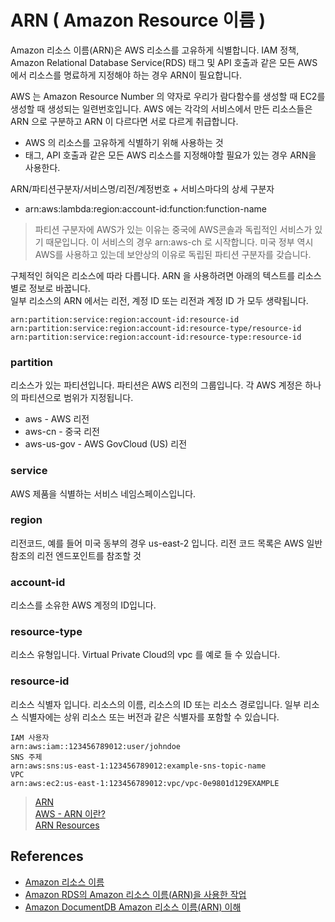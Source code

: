 # ARN ( Amazon Resource 이름 )

Amazon 리소스 이름(ARN)은 AWS 리소스를 고유하게 식별합니다. IAM 정책, Amazon Relational Database Service(RDS) 태그 및 API 호출과 같은 모든 AWS에서 리소스를 명료하게 지정해야 하는 경우 ARN이 필요합니다.

AWS 는 Amazon Resource Number 의 약자로 우리가 람다함수를 생성할 때 EC2를 생성할 때 생성되는 일련번호입니다. 
AWS 에는 각각의 서비스에서 만든 리소스들은 ARN 으로 구분하고 ARN 이 다르다면 서로 다르게 취급합니다. 

- AWS 의 리소스를 고유하게 식별하기 위해 사용하는 것 
- 태그, API 호출과 같은 모든 AWS 리소스를 지정해야할 필요가 있는 경우 ARN을 사용한다. 

ARN/파티션구분자/서비스명/리전/계정번호 + 서비스마다의 상세 구분자

- arn:aws:lambda:region:account-id:function:function-name

> 파티션 구분자에 AWS가 있는 이유는 중국에 AWS콘솔과 독립적인 서비스가 있기 때문입니다. 
> 이 서비스의 경우 arn:aws-ch 로 시작합니다. 미국 정부 역시 AWS를 사용하고 있는데 
> 보안상의 이유로 독립된 파티션 구분자를 갖습니다. 

구체적인 혀익은 리소스에 따라 다릅니다. ARN 을 사용하려면 아래의 텍스트를 리소스 별로 정보로 바꿉니다.  
일부 리소스의 ARN 에서는 리전, 계정 ID 또는 리전과 계정 ID 가 모두 생략됩니다.

```
arn:partition:service:region:account-id:resource-id
arn:partition:service:region:account-id:resource-type/resource-id
arn:partition:service:region:account-id:resource-type:resource-id
```

### partition 

리소스가 있는 파티션입니다. 파티션은 AWS 리전의 그룹입니다. 각 AWS 계정은 하나의 파티션으로 범위가 지정됩니다.  

- aws - AWS 리전 
- aws-cn - 중국 리전 
- aws-us-gov - AWS GovCloud (US) 리전 

### service 

AWS 제품을 식별하는 서비스 네임스페이스입니다. 

### region 

리전코드, 예를 들어 미국 동부의 경우 us-east-2 입니다. 리전 코드 목록은 AWS 일반 참조의 리전 엔드포인트를 참조할 것 

### account-id 

리소스를 소유한 AWS 계정의 ID입니다. 

### resource-type 

리소스 유형입니다. Virtual Private Cloud의 vpc 를 예로 들 수 있습니다. 

### resource-id 

리소스 식별자 입니다. 리소스의 이름, 리소스의 ID 또는 리소스 경로입니다. 일부 리소스 식별자에는 상위 리소스 또는 
버전과 같은 식별자를 포함할 수 있습니다.  

``` 
IAM 사용자   
arn:aws:iam::123456789012:user/johndoe
SNS 주제   
arn:aws:sns:us-east-1:123456789012:example-sns-topic-name
VPC   
arn:aws:ec2:us-east-1:123456789012:vpc/vpc-0e9801d129EXAMPLE
```

> [ARN](https://docs.aws.amazon.com/ko_kr/IAM/latest/UserGuide/reference-arns.html)       
> [AWS - ARN 이란?](https://galid1.tistory.com/387)    
> [ARN Resources](https://may9noy.tistory.com/168)   

## References 

- [Amazon 리소스 이름](https://docs.aws.amazon.com/ko_kr/IAM/latest/UserGuide/reference-arns.html)
- [Amazon RDS의 Amazon 리소스 이름(ARN)을 사용한 작업](https://docs.aws.amazon.com/ko_kr/AmazonRDS/latest/AuroraUserGuide/USER_Tagging.ARN.html)
- [Amazon DocumentDB Amazon 리소스 이름(ARN) 이해](https://docs.aws.amazon.com/ko_kr/documentdb/latest/developerguide/documentdb-arns.html)